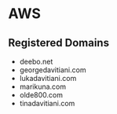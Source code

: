 # AWS


## Registered Domains
- deebo.net
- georgedavitiani.com
- lukadavitiani.com
- marikuna.com
- olde800.com
- tinadavitiani.com
